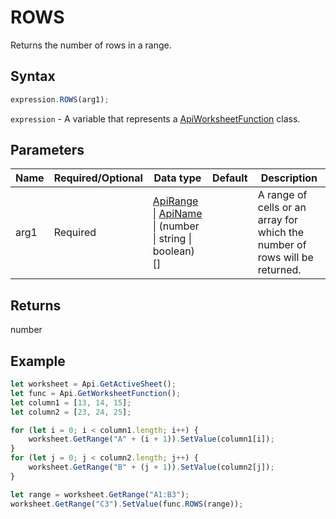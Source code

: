 # ROWS

Returns the number of rows in a range.

## Syntax

```javascript
expression.ROWS(arg1);
```

`expression` - A variable that represents a [ApiWorksheetFunction](../ApiWorksheetFunction.md) class.

## Parameters

| **Name** | **Required/Optional** | **Data type** | **Default** | **Description** |
| ------------- | ------------- | ------------- | ------------- | ------------- |
| arg1 | Required | [ApiRange](../../ApiRange/ApiRange.md) \| [ApiName](../../ApiName/ApiName.md) \| (number \| string \| boolean)[] |  | A range of cells or an array for which the number of rows will be returned. |

## Returns

number

## Example



```javascript editor-xlsx
let worksheet = Api.GetActiveSheet();
let func = Api.GetWorksheetFunction();
let column1 = [13, 14, 15];
let column2 = [23, 24, 25];

for (let i = 0; i < column1.length; i++) {
    worksheet.GetRange("A" + (i + 1)).SetValue(column1[i]);
}
for (let j = 0; j < column2.length; j++) {
    worksheet.GetRange("B" + (j + 1)).SetValue(column2[j]);
}

let range = worksheet.GetRange("A1:B3");
worksheet.GetRange("C3").SetValue(func.ROWS(range));
```
